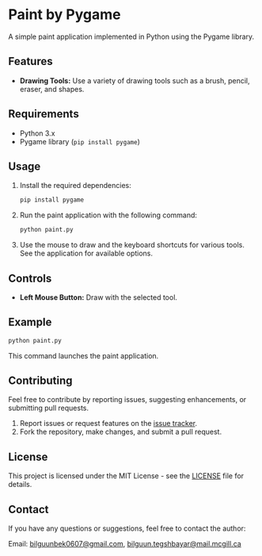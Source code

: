 # Paint by Pygame

A simple paint application implemented in Python using the Pygame library.

## Features

- **Drawing Tools:** Use a variety of drawing tools such as a brush, pencil, eraser, and shapes.

## Requirements

- Python 3.x
- Pygame library (`pip install pygame`)

## Usage

1. Install the required dependencies:
   ```bash
   pip install pygame
   ```

2. Run the paint application with the following command:
   ```bash
   python paint.py
   ```

3. Use the mouse to draw and the keyboard shortcuts for various tools. See the application for available options.

## Controls

- **Left Mouse Button:** Draw with the selected tool.

## Example

```bash
python paint.py
```

This command launches the paint application.

## Contributing

Feel free to contribute by reporting issues, suggesting enhancements, or submitting pull requests.

1. Report issues or request features on the [issue tracker](https://github.com/Bilguun04/paint/issues).
2. Fork the repository, make changes, and submit a pull request.

## License

This project is licensed under the MIT License - see the [LICENSE](LICENSE) file for details.

## Contact

If you have any questions or suggestions, feel free to contact the author:

Email: [bilguunbek0607@gmail.com](bilguunbek0607@gmail.com), [bilguun.tegshbayar@mail.mcgill.ca](bilguun.tegshbayar@mail.mcgill.ca)
